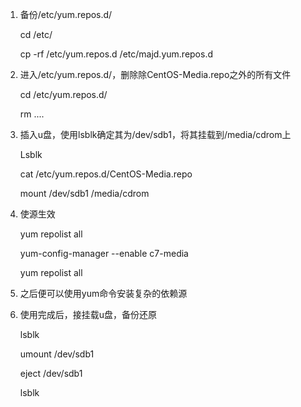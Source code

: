 1. 备份/etc/yum.repos.d/

   cd /etc/

   cp -rf /etc/yum.repos.d /etc/majd.yum.repos.d

2. 进入/etc/yum.repos.d/，删除除CentOS-Media.repo之外的所有文件

   cd /etc/yum.repos.d/

   rm ....

3. 插入u盘，使用lsblk确定其为/dev/sdb1，将其挂载到/media/cdrom上

   Lsblk

   cat /etc/yum.repos.d/CentOS-Media.repo

   mount /dev/sdb1 /media/cdrom

4. 使源生效

   yum repolist all 

   yum-config-manager --enable c7-media

   yum repolist all 

5. 之后便可以使用yum命令安装复杂的依赖源

6. 使用完成后，接挂载u盘，备份还原

   lsblk

   umount /dev/sdb1

   eject /dev/sdb1

   lsblk